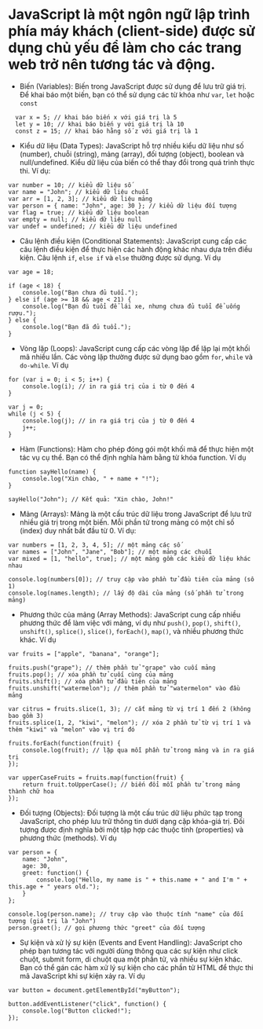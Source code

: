 # JavaScript là một ngôn ngữ lập trình phía máy khách (client-side) được sử dụng chủ yếu để làm cho các trang web trở nên tương tác và động.

- Biến (Variables): Biến trong JavaScript được sử dụng để lưu trữ giá trị. Để khai báo một biến, bạn có thể sử dụng các từ khóa như `var`, `let` hoặc `const`

```
  var x = 5; // khai báo biến x với giá trị là 5
  let y = 10; // khai báo biến y với giá trị là 10
  const z = 15; // khai báo hằng số z với giá trị là 1
```
- Kiểu dữ liệu (Data Types): JavaScript hỗ trợ nhiều kiểu dữ liệu như số (number), chuỗi (string), mảng (array), đối tượng (object), boolean và null/undefined. Kiểu dữ liệu của biến có thể thay đổi trong quá trình thực thi. Ví dụ:
```
var number = 10; // kiểu dữ liệu số
var name = "John"; // kiểu dữ liệu chuỗi
var arr = [1, 2, 3]; // kiểu dữ liệu mảng
var person = { name: "John", age: 30 }; // kiểu dữ liệu đối tượng
var flag = true; // kiểu dữ liệu boolean
var empty = null; // kiểu dữ liệu null
var undef = undefined; // kiểu dữ liệu undefined
```
- Câu lệnh điều kiện (Conditional Statements): JavaScript cung cấp các câu lệnh điều kiện để thực hiện các hành động khác nhau dựa trên điều kiện. Câu lệnh `if`, `else if` và `else` thường được sử dụng. Ví dụ
```
var age = 18;

if (age < 18) {
    console.log("Bạn chưa đủ tuổi.");
} else if (age >= 18 && age < 21) {
    console.log("Bạn đủ tuổi để lái xe, nhưng chưa đủ tuổi để uống rượu.");
} else {
    console.log("Bạn đã đủ tuổi.");
}
```
- Vòng lặp (Loops): JavaScript cung cấp các vòng lặp để lặp lại một khối mã nhiều lần. Các vòng lặp thường được sử dụng bao gồm `for`, `while` và `do-while`. Ví dụ
```
for (var i = 0; i < 5; i++) {
    console.log(i); // in ra giá trị của i từ 0 đến 4
}

var j = 0;
while (j < 5) {
    console.log(j); // in ra giá trị của j từ 0 đến 4
    j++;
}
```
- Hàm (Functions): Hàm cho phép đóng gói một khối mã để thực hiện một tác vụ cụ thể. Bạn có thể định nghĩa hàm bằng từ khóa function. Ví dụ
```
function sayHello(name) {
    console.log("Xin chào, " + name + "!");
}

sayHello("John"); // Kết quả: "Xin chào, John!"
```
- Mảng (Arrays): Mảng là một cấu trúc dữ liệu trong JavaScript để lưu trữ nhiều giá trị trong một biến. Mỗi phần tử trong mảng có một chỉ số (index) duy nhất bắt đầu từ 0. Ví dụ:
```
var numbers = [1, 2, 3, 4, 5]; // một mảng các số
var names = ["John", "Jane", "Bob"]; // một mảng các chuỗi
var mixed = [1, "hello", true]; // một mảng gồm các kiểu dữ liệu khác nhau

console.log(numbers[0]); // truy cập vào phần tử đầu tiên của mảng (số 1)
console.log(names.length); // lấy độ dài của mảng (số phần tử trong mảng)
```
- Phương thức của mảng (Array Methods): JavaScript cung cấp nhiều phương thức để làm việc với mảng, ví dụ như `push()`, `pop()`, `shift()`, `unshift()`, `splice()`, `slice()`, `forEach()`, `map()`, và nhiều phương thức khác. Ví dụ
```
var fruits = ["apple", "banana", "orange"];

fruits.push("grape"); // thêm phần tử "grape" vào cuối mảng
fruits.pop(); // xóa phần tử cuối cùng của mảng
fruits.shift(); // xóa phần tử đầu tiên của mảng
fruits.unshift("watermelon"); // thêm phần tử "watermelon" vào đầu mảng

var citrus = fruits.slice(1, 3); // cắt mảng từ vị trí 1 đến 2 (không bao gồm 3)
fruits.splice(1, 2, "kiwi", "melon"); // xóa 2 phần tử từ vị trí 1 và thêm "kiwi" và "melon" vào vị trí đó

fruits.forEach(function(fruit) {
    console.log(fruit); // lặp qua mỗi phần tử trong mảng và in ra giá trị
});

var upperCaseFruits = fruits.map(function(fruit) {
    return fruit.toUpperCase(); // biến đổi mỗi phần tử trong mảng thành chữ hoa
});
```
- Đối tượng (Objects): Đối tượng là một cấu trúc dữ liệu phức tạp trong JavaScript, cho phép lưu trữ thông tin dưới dạng cặp khóa-giá trị. Đối tượng được định nghĩa bởi một tập hợp các thuộc tính (properties) và phương thức (methods). Ví dụ
```
var person = {
    name: "John",
    age: 30,
    greet: function() {
        console.log("Hello, my name is " + this.name + " and I'm " + this.age + " years old.");
    }
};

console.log(person.name); // truy cập vào thuộc tính "name" của đối tượng (giá trị là "John")
person.greet(); // gọi phương thức "greet" của đối tượng
```
- Sự kiện và xử lý sự kiện (Events and Event Handling): JavaScript cho phép bạn tương tác với người dùng thông qua các sự kiện như click chuột, submit form, di chuột qua một phần tử, và nhiều sự kiện khác. Bạn có thể gán các hàm xử lý sự kiện cho các phần tử HTML để thực thi mã JavaScript khi sự kiện xảy ra. Ví dụ
```
var button = document.getElementById("myButton");

button.addEventListener("click", function() {
    console.log("Button clicked!");
});
```
